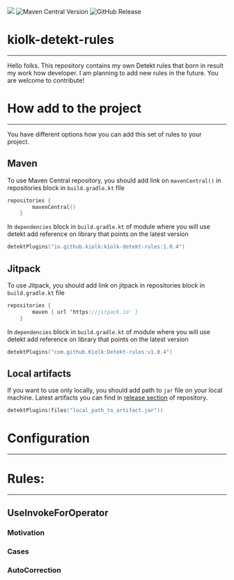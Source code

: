 [![](https://jitpack.io/v/Kiolk/Detekt-rules.svg)](https://jitpack.io/#Kiolk/Detekt-rules) ![Maven Central Version](https://img.shields.io/maven-central/v/io.github.kiolk/kiolk-detekt-rules) ![GitHub Release](https://img.shields.io/github/v/release/kiolk/detekt-rules?color=yellow)

# kiolk-detekt-rules

---
Hello folks. This repository contains my own Detekt rules that born in result my work how developer. I am planning to add new rules in the future. You are welcome to contribute!


# How add to the project

---
You have different options how you can add this set of rules to your project. 

## Maven
To use Maven Central repository, you should add link on `mavenCentral()` in repositories block in `build.gradle.kt` file

```kotlin
repositories {
        mavenCentral()
    }
```
In `dependencies` block in `build.gradle.kt` of module where you will use detekt add reference on library that points on the latest version
```kotlin
detektPlugins("io.github.kiolk:kiolk-detekt-rules:1.0.4")
```

## Jitpack
To use Jitpack, you should add link on jitpack in repositories block in `build.gradle.kt` file

```kotlin
repositories {
        maven { url 'https://jitpack.io' }
    }
```
In `dependencies` block in `build.gradle.kt` of module where you will use detekt add reference on library that points on the latest version
```kotlin
detektPlugins("com.github.Kiolk:Detekt-rules:v1.0.4")
```

## Local artifacts
If you want to use only locally, you should add path to `jar` file on your local machine. Latest artifacts you can find in [release section](https://github.com/Kiolk/Detekt-rules/releases) of repository.
```kotlin
detektPlugins(files("local_path_to_artifact.jar"))

```

# Configuration

---

# Rules:

---

## UseInvokeForOperator
### Motivation
### Cases
### AutoCorrection
